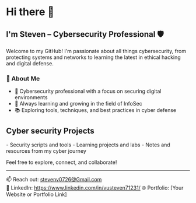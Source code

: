 # Hi there 👋

## I'm Steven – Cybersecurity Professional 🛡️

Welcome to my GitHub! I'm passionate about all things cybersecurity, from protecting systems and networks to learning the latest in ethical hacking and digital defense.

### 🔐 About Me
- 💼 Cybersecurity professional with a focus on securing digital environments
- 🧠 Always learning and growing in the field of InfoSec
- 📚 Exploring tools, techniques, and best practices in cyber defense

<h2> Cyber security Projects </h2>
- Security scripts and tools
- Learning projects and labs
- Notes and resources from my cyber journey

Feel free to explore, connect, and collaborate!

---

📫 Reach out: stevenv0726@Gmail.com  
🔗 LinkedIn: https://www.linkedin.com/in/vusteven71231/
🌐 Portfolio: [Your Website or Portfolio Link]
